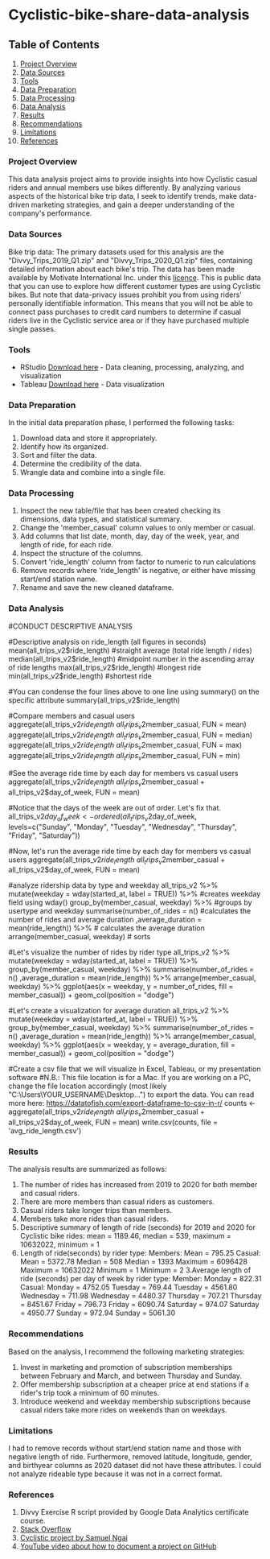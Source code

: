 # Cyclistic-bike-share-data-analysis

## Table of Contents

1. [Project Overview](#project-overview)
2. [Data Sources](#data-sources)
3. [Tools](#tools)
4. [Data Preparation](#data-preparation)
5. [Data Processing](#data-processing)
6. [Data Analysis](#data-analysis)
7. [Results](#results)
8. [Recommendations](#recommendations)
9. [Limitations](#limitations)
10. [References](#references)

### Project Overview 

This data analysis project aims to provide insights into how Cyclistic casual riders and annual members use bikes differently. By analyzing various aspects of the historical bike trip data, I seek to identify trends, make data-driven marketing strategies, and gain a deeper understanding of the company's performance. 

### Data Sources

Bike trip data: The primary datasets used for this analysis are the "Divvy_Trips_2019_Q1.zip" and "Divvy_Trips_2020_Q1.zip" files, containing detailed information about each bike's trip. The data has been made available by Motivate International Inc. under this [licence](https://divvybikes.com/data-license-agreement). This is public data that you can use to explore how different customer types are using Cyclistic bikes. But note that data-privacy issues prohibit you from using riders' personally identifiable information. This means that you will not be able to connect pass purchases to credit card numbers to determine if casual riders live in the Cyclistic service area or if they have purchased multiple single passes.

### Tools

- RStudio [Download here](https://posit.co/download/rstudio-desktop/) - Data cleaning, processing, analyzing, and visualization
- Tableau [Download here](https://www.tableau.com/products/desktop/download) - Data visualization

### Data Preparation

In the initial data preparation phase, I performed the following tasks:
1. Download data and store it appropriately.
2. Identify how its organized.
3. Sort and filter the data.
4. Determine the credibility of the data.
5. Wrangle data and combine into a single file.

### Data Processing

1. Inspect the new table/file that has been created checking its dimensions, data types, and statistical summary.
2. Change the 'member_casual' column values to only member or casual.
3. Add columns that list date, month, day, day of the week, year, and length of ride, for each ride.
4. Inspect the structure of the columns.
5. Convert 'ride_length' column from factor to numeric to run calculations
6. Remove records where 'ride_length' is negative, or either have missing start/end station name.
7. Rename and save the new cleaned dataframe.

### Data Analysis

#CONDUCT DESCRIPTIVE ANALYSIS

#Descriptive analysis on ride_length (all figures in seconds)
mean(all_trips_v2$ride_length) #straight average (total ride length / rides)
median(all_trips_v2$ride_length) #midpoint number in the ascending array of ride lengths
max(all_trips_v2$ride_length) #longest ride
min(all_trips_v2$ride_length) #shortest ride

#You can condense the four lines above to one line using summary() on the specific attribute
summary(all_trips_v2$ride_length)

#Compare members and casual users
aggregate(all_trips_v2$ride_length ~ all_trips_v2$member_casual, FUN = mean)
aggregate(all_trips_v2$ride_length ~ all_trips_v2$member_casual, FUN = median)
aggregate(all_trips_v2$ride_length ~ all_trips_v2$member_casual, FUN = max)
aggregate(all_trips_v2$ride_length ~ all_trips_v2$member_casual, FUN = min)

#See the average ride time by each day for members vs casual users
aggregate(all_trips_v2$ride_length ~ all_trips_v2$member_casual + all_trips_v2$day_of_week, FUN = mean)

#Notice that the days of the week are out of order. Let's fix that.
all_trips_v2$day_of_week <- ordered(all_trips_v2$day_of_week, levels=c("Sunday", "Monday", "Tuesday", "Wednesday", "Thursday", "Friday", "Saturday"))

#Now, let's run the average ride time by each day for members vs casual users
aggregate(all_trips_v2$ride_length ~ all_trips_v2$member_casual + all_trips_v2$day_of_week, FUN = mean)

#analyze ridership data by type and weekday
all_trips_v2 %>% 
  mutate(weekday = wday(started_at, label = TRUE)) %>%  #creates weekday field using wday()
  group_by(member_casual, weekday) %>%  #groups by usertype and weekday
  summarise(number_of_rides = n()							#calculates the number of rides and average duration 
            ,average_duration = mean(ride_length)) %>% 		# calculates the average duration
  arrange(member_casual, weekday)								# sorts

#Let's visualize the number of rides by rider type
all_trips_v2 %>% 
  mutate(weekday = wday(started_at, label = TRUE)) %>% 
  group_by(member_casual, weekday) %>% 
summarise(number_of_rides = n()
            ,average_duration = mean(ride_length)) %>% 
  arrange(member_casual, weekday)  %>% 
  ggplot(aes(x = weekday, y = number_of_rides, fill = member_casual)) +
  geom_col(position = "dodge")

#Let's create a visualization for average duration
all_trips_v2 %>% 
  mutate(weekday = wday(started_at, label = TRUE)) %>% 
  group_by(member_casual, weekday) %>% 
  summarise(number_of_rides = n()
            ,average_duration = mean(ride_length)) %>% 
  arrange(member_casual, weekday)  %>% 
  ggplot(aes(x = weekday, y = average_duration, fill = member_casual)) +
  geom_col(position = "dodge")

#Create a csv file that we will visualize in Excel, Tableau, or my presentation software
#N.B.: This file location is for a Mac. If you are working on a PC, change the file location accordingly (most likely "C:\Users\YOUR_USERNAME\Desktop\...") to export the data. You can read more here: https://datatofish.com/export-dataframe-to-csv-in-r/
counts <- aggregate(all_trips_v2$ride_length ~ all_trips_v2$member_casual + all_trips_v2$day_of_week, FUN = mean)
write.csv(counts, file = 'avg_ride_length.csv')

### Results

The analysis results are summarized as follows:
1. The number of rides has increased from 2019 to 2020 for both member and casual riders.
2. There are more members than casual riders as customers.
3. Casual riders take longer trips than members.
4. Members take more rides than casual riders.
5. Descriptive summary of length of ride (seconds) for 2019 and 2020 for Cyclistic bike rides: mean = 1189.46, median = 539, maximum = 10632022, minimum = 1 
2. Length of ride(seconds) by rider type: 
 Members: Mean = 795.25              Casual: Mean = 5372.78
          Median = 508                       Median = 1393
          Maximum = 6096428                  Maximum = 10632022
          Minimum = 1                        Minimum = 2
3.Average length of ride (seconds) per day of week by rider type:
Member: Monday = 822.31                   Casual: Monday = 4752.05
        Tuesday = 769.44                          Tuesday = 4561.80
        Wednesday = 711.98                        Wednesday = 4480.37
        Thursday = 707.21                         Thursday = 8451.67
        Friday = 796.73                           Friday = 6090.74
        Saturday = 974.07                         Saturday = 4950.77
        Sunday = 972.94                           Sunday = 5061.30

### Recommendations

Based on the analysis, I recommend the following marketing strategies:
1. Invest in marketing and promotion of subscription memberships between February and March, and between Thursday and Sunday.
2. Offer membership subscription at a cheaper price at end stations if a rider's trip  took a minimum of 60 minutes.
3. Introduce weekend and weekday membership subscriptions because casual riders take more rides on weekends than on weekdays.

### Limitations

I had to remove records without start/end station name and those with negative length of ride. Furthermore, removed latitude, longitude, gender, and birthyear columns as 2020 dataset did not have these attributes. I could not analyze rideable type because it was not in a correct format.

### References

1. Divvy Exercise R script provided by Google Data Analytics certificate course.
2. [Stack Overflow](https://stackoverflow.com/)
3. [Cyclistic project by Samuel Ngai](https://www.linkedin.com/pulse/google-data-analytics-capstone-project-cyclistic-bike-samuel-ngai/)
4. [YouTube video about how to document a project on GitHub](https://www.youtube.com/watch?v=0N9xekdKCwk)
